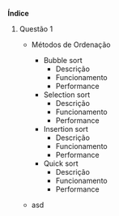 **Índice**

 

 1. Questão 1

    - Métodos de Ordenação
	    - Bubble sort
		    - Descrição
		    - Funcionamento
		    - Performance
	    - Selection sort
		    - Descrição
		    - Funcionamento
		    - Performance
	    - Insertion sort
		    - Descrição
		    - Funcionamento
		    - Performance
	    - Quick sort
		    - Descrição
		    - Funcionamento
		    - Performance

	 - asd
		  

	  

<!--stackedit_data:
eyJoaXN0b3J5IjpbLTE5OTkzNzQ3MjAsLTMzMjQ1NTM2M119
-->
